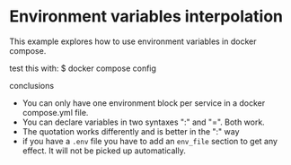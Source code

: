 # Environment variables interpolation

This example explores how to use environment variables in docker compose.

test this with:
    $ docker compose config

conclusions
* You can only have one environment block per service in a docker compose.yml file.
* You can declare variables in two syntaxes ":" and "=". Both work.
* The quotation works differently and is better in the ":" way
* if you have a `.env` file you have to add an `env_file` section to get any effect.
It will not be picked up automatically.
